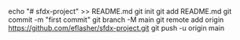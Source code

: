 echo "# sfdx-project" >> README.md
git init
git add README.md
git commit -m "first commit"
git branch -M main
git remote add origin https://github.com/eflasher/sfdx-project.git
git push -u origin main

